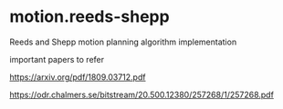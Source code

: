 # motion.reeds-shepp
Reeds and Shepp motion planning algorithm implementation

important papers to refer

https://arxiv.org/pdf/1809.03712.pdf

https://odr.chalmers.se/bitstream/20.500.12380/257268/1/257268.pdf

